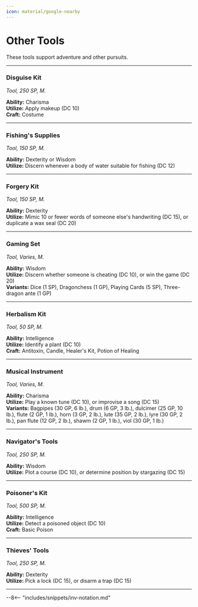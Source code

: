 ```yaml
---
icon: material/google-nearby
---
```


# Other Tools

These tools support adventure and other pursuits.

---

### Disguise Kit

*Tool, 250 SP, M.*

**Ability:** Charisma  
**Utilize:** Apply makeup (DC 10)  
**Craft:** Costume

---

### Fishing's Supplies

*Tool, 150 SP, M.*  

**Ability:** Dexterity or Wisdom  
**Utilize:** Discern whenever a body of water suitable for fishing (DC 12)  

---

### Forgery Kit

*Tool, 150 SP, M.*

**Ability:** Dexterity  
**Utilize:** Mimic 10 or fewer words of someone else's handwriting (DC 15), or duplicate a wax seal (DC 20)  

---

### Gaming Set

*Tool, Varies, M.*

**Ability:** Wisdom  
**Utilize:** Discern whether someone is cheating (DC 10), or win the game (DC 20)  
**Variants:** Dice (1 SP), Dragonchess (1 GP), Playing Cards (5 SP), Three-dragon ante (1 GP)

---

### Herbalism Kit

*Tool, 50 SP, M.*

**Ability:** Intelligence  
**Utilize:** Identify a plant (DC 10)  
**Craft:** Antitoxin, Candle, Healer's Kit, Potion of Healing

---

### Musical Instrument

*Tool, Varies, M.*

**Ability:** Charisma  
**Utilize:** Play a known tune (DC 10), or improvise a song (DC 15)  
**Variants:** Bagpipes (30 GP, 6 lb.), drum (6 GP, 3 lb.), dulcimer (25 GP, 10 lb.), flute (2 GP, 1 lb.), horn (3 GP, 2 lb.), lute (35 GP, 2 lb.), lyre (30 GP, 2 lb.), pan flute (12 GP, 2 lb.), shawm (2 GP, 1 lb.), viol (30 GP, 1 lb.)

---

### Navigator's Tools

*Tool, 250 SP, M.*

**Ability:** Wisdom  
**Utilize:** Plot a course (DC 10), or determine position by stargazing (DC 15)

---

### Poisoner's Kit

*Tool, 500 SP, M.*

**Ability:** Intelligence  
**Utilize:** Detect a poisoned object (DC 10)  
**Craft:** Basic Poison

---

### Thieves' Tools

*Tool, 250 SP, M.*

**Ability:** Dexterity  
**Utilize:** Pick a lock (DC 15), or disarm a trap (DC 15)

---

--8<-- "includes/snippets/inv-notation.md"